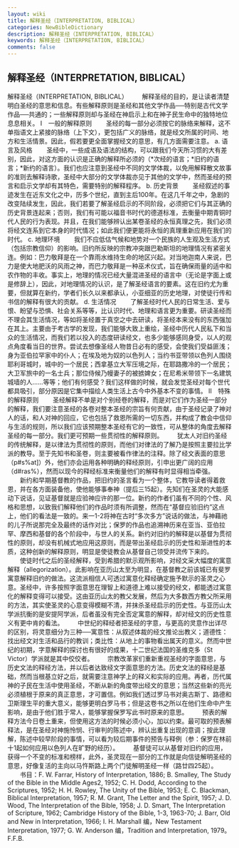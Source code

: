 ```yaml
---
layout: wiki
title: 解释圣经（INTERPRETATION, BIBLICAL）
categories: NewBibleDictionary
description: 解释圣经（INTERPRETATION, BIBLICAL）
keywords: 解释圣经（INTERPRETATION, BIBLICAL）
comments: false
---
```


## 解释圣经（INTERPRETATION, BIBLICAL）



解释圣经（INTERPRETATION, BIBLICAL）
　　解释圣经的目的，是让读者清楚明白圣经的意思和信息。有些解释原则是圣经和其他文学作品──特别是古代文学作品──共通的；一些解释原则却与圣经在神启示上和在神子民生命中的独特地位息息相关。
Ⅰ　一般的解释原则
　　圣经的每一部分必须按它的脉络来解释，这不单指语文上紧接的脉络（上下文），更包括广义的脉络，就是经文所属的时间、地方和生活情景。因此，假若要更全面掌握经文的意思，有几方面需要注意。
a. 语言及风格
　　圣经中，一些成语及语法的结构，可以跟我们今天所习惯的大有差别，因此，对这方面的认识是正确的解释所必须的（*次经的语言；*旧约的语言；*新约的语言）。我们也应注意到圣经中不同的文学体裁，以免用解释散文故事的准则去解释诗歌，圣经中大部分的文学体裁亦见于其他的文学中，然而圣经的预言和启示文学却有其特色，需要特别的解释程序。
b. 历史背景
　　圣经叙述的事迹发生在近东文化之中，历多个世纪，直到主后100年。在这几千年之中，急剧的改变陆续发生，因此，我们若要了解圣经启示的不同阶段，必须把它们与其正确的历史背景连起来；否则，我们有可能以福音书时代的德道标准，去衡量中期青铜时代人民的行为表现。并且，在我们能够辨认出某卷圣经的永恒真理之先，我们必须将经文连系到它本身的时代情况；如此我们便更能将永恒的真理重新应用在我们的时代。
c. 地理环境
　　我们不应低估气候和地势对一个民族的人生观及生活方式（包括宗教信仰）的影响。旧约所反映的宗教冲突跟巴勒斯坦的地理情况有紧密关连。例如：巴力敬拜是在一个靠雨水维持生命的地区兴起。对当地迦南人来说，巴力是使大地肥沃的风雨之神，而巴力敬拜是一种巫术仪式，旨在确保雨量的适中和农作物的丰收。事实上，地理的情况已经大量混进圣经的语言中（无论是字面上或是修辞上），因此，对地理情况的认识，是了解圣经语言的要素。这在旧约尤为重要，但就算在新约，学者们长久以来都承认，小亚细亚的历史地理，对使徒行传和书信的解释有很大的贡献。
d. 生活情况
　　了解圣经时代人民的日常生活、爱与恨、盼望与恐惧、社会关系等等，比认识时代、地理和语言更为重要。研读圣经而不理会其生活情况，等如将圣经置于真空之中去研读，将圣经本来没有的东西强加在其上。主要由于考古学的发现，我们能够大致上重绘，圣经中历代人民私下和当众的生活情况，而我们若以投入的态度研读经文，也多少能够感同身受，以人的观点角度看当日的世界。尝试去想像圣经人物昔日必有的感受，会使我们受益匪浅；身为亚伯拉罕家中的仆人；在埃及地为奴的以色列人；当约书亚带领以色列人围绕耶利哥城时，城中的一个居民；西拿基立大军压境之际，在耶路撒冷的一个居民；大卫军旅中的一名士兵；那位侍候乃幔妻子的被掳婢女；在尼希米带领下一名建筑城墙的人……等等；他们有何感受？我们这样做的时候，就会发觉圣经对每个世代都具吸引，部分原因是它集中描绘人类生活上古今中外基本不变的事情。
Ⅱ　特殊的解释原则
　　圣经解释不单是对个别经卷的解释，而是对它们作为圣经一部分的解释，我们要注意圣经的各卷对整本圣经的宗旨有何贡献，由于圣经记录了神对人的话，和人对神的回应，它也包括了救恩所需的一切东西，并构成了教会中信仰与生活的规则，所以我们应该预期整本圣经有它的一致性，可从整体的角度去解释圣经的每一部分。我们更可预期一些贯彻性的解释原则。
　　犹太人对旧约圣经的传统解释，是以律法为贯彻性的原则，而他们对律法的了解乃是按照主要拉比学派的教导。至于先知书和圣卷，则主要被看作律法的注释。除了经文表面的意思（p#s%at]）外，他们亦会运用各种明确的释经原则，引申出更广阔的应用（d#ras%），然而以现今的释经标准来衡量他们的解释有时显得相当牵强。
　　新约和早期基督教的作品，把旧约的圣言看为一个整体，它教导读者得着救恩，并在各方面装备他，使他能够事奉神（提后三15起）。先知们在圣灵的大能感动下说话，见证基督就是应验神应许的那一位。新约的作者们虽有不同的个性、风格和思想，以致我们解释他们的作品时须有所调整，然而在“基督应验旧约”这点上，他们的看法是一致的。来一1-2将神在古时“多次多方”说话的做法，与神藉祂的儿子所说那完全及最终的话作对比；保罗的作品也追溯神历来在亚当、亚伯拉罕、摩西和基督的各个阶段中，与世人的关系。新约对旧约的解释是以基督为贯彻性的原则，却没有机械式地应用这原则，而是带出圣经启示的历史性和渐进性的本质，这种创新的解释原则，明显是使徒教会从基督自己领受并流传下来的。
　　使徒时代之后的圣经解释，受到希腊的默示观所影响，对经文采大幅度的寓意解释（allegorization）。此影响在亚历山太至为明显，在基督教之前该城已有斐罗寓意解释旧约的做法。这流派相信人可透过寓意化释经确定施予默示的圣灵之心意。圣经中，许多按照字面意思在理智上和道德上难以接受的经文，都能透过寓意化的解释变得可以接受。这由亚历山太的教父发展，然后为大多数西方教父所采用的方法，其实使圣灵的心意变得模糊不清，并抹杀圣经启示的历史性。与亚历山太学派抗衡的是安提阿学派，后者虽没有完全否定寓意的解释，却对经文的历史性意义有更中肯的看法。
　　中世纪的释经者把圣经的字意，与更高的灵意作出详尽的区别，将灵意细分为三种──寓意性：从叙述体裁的经文推论出教义；道德性：找出经文对生活和品行的教训；类比性：从地上的事物看出属天的意义。然而中世纪的初期，字意解释的探讨也有很好的成果，十二世纪法国的圣维克多（St Victor）学派就是其中佼佼者。
　　宗教改革家们重新重视圣经的字面意思，与历史文法的释经方法，并以后者达致经文字面意思的方法。历史文法的释经是基础，然而当根基立好之后，就需要注意神学上的释义和实际的应用。再者，历代属神的子民在生活中使用圣经，不断从新的角度带出经文的意思；当然这些新的亮光必须植根于原来的真正意思，才可置信。例如我们透过罗马书对奥古斯丁、路德和卫斯理生平的重大意义，能够更明白罗马书；但是这卷书之所以在他们生命中产生影响，是由于他们胜于常人，能够掌握保罗写此书时原来的意思。
　　预表的解释方法今日卷土重来，但使用这方法的时候必须小心，加以约束。最可取的预表解释法，是在圣经对神施怜悯、行审判的陈述中，辨认出重复出现的意调；按此理解，陈述中较早阶段的事情，可以看为较后期事件的预告与释例（参：保罗在林前十1起如何应用以色列人在旷野的经历）。
　　基督徒可以从基督对旧约的应用，获得一个不变的标准和榜样，此外，圣灵现在一部分的工作就是向信徒解明圣经的意思，好像复活的主向以马忤斯路上两个门徒解明圣经一样（路廿四25起）。
　　书目：F. W. Farrar, History of Interpretation, 1886; B.
Smalley, The Study of the Bible in the
Middle Ages2, 1952; C. H. Dodd, According
to the Scriptures, 1952; H. H. Rowley, The
Unity of the Bible, 1953; E. C. Blackman, Biblical Interpretation, 1957; R. M. Grant, The Letter and the Spirit, 1957; J. D. Wood, The Interpretation of the Bible, 1958; J. D. Smart, The Interpretation of Scripture, 1962; Cambridge History of the Bible, 1-3,
1963-70; J. Barr, Old and New in
Interpretation, 1966; I. H. Marshall 编，New Testament Interpretation, 1977; G. W. Anderson 编，Tradition and Interpretation, 1979。
F.F.B.





